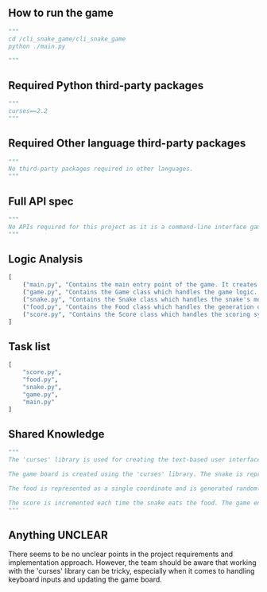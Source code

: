 ## How to run the game
```python
"""
cd /cli_snake_game/cli_snake_game
python ./main.py

"""
```

## Required Python third-party packages
```python
"""
curses==2.2
"""
```

## Required Other language third-party packages
```python
"""
No third-party packages required in other languages.
"""
```

## Full API spec
```python
"""
No APIs required for this project as it is a command-line interface game.
"""
```

## Logic Analysis
```python
[
    ("main.py", "Contains the main entry point of the game. It creates an instance of the Game class and starts the game."),
    ("game.py", "Contains the Game class which handles the game logic. It creates instances of the Snake, Food, and Score classes. It also contains the game loop which continuously updates the game state."),
    ("snake.py", "Contains the Snake class which handles the snake's movement and collision detection."),
    ("food.py", "Contains the Food class which handles the generation of food on the game board."),
    ("score.py", "Contains the Score class which handles the scoring system.")
]
```

## Task list
```python
[
    "score.py",
    "food.py",
    "snake.py",
    "game.py",
    "main.py"
]
```

## Shared Knowledge
```python
"""
The 'curses' library is used for creating the text-based user interface and handling keyboard inputs. It is a third-party library in Python and needs to be installed separately.

The game board is created using the 'curses' library. The snake is represented as a list of coordinates, and its movement is implemented by adding a new coordinate to the front of the list and removing the last one.

The food is represented as a single coordinate and is generated randomly on the game board.

The score is incremented each time the snake eats the food. The game ends when the snake collides with the game board boundary or with itself.
"""
```

## Anything UNCLEAR
There seems to be no unclear points in the project requirements and implementation approach. However, the team should be aware that working with the 'curses' library can be tricky, especially when it comes to handling keyboard inputs and updating the game board.

